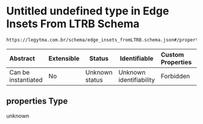 # Untitled undefined type in Edge Insets From LTRB Schema

```txt
https://legytma.com.br/schema/edge_insets_fromLTRB.schema.json#/properties
```




| Abstract            | Extensible | Status         | Identifiable            | Custom Properties | Additional Properties | Access Restrictions | Defined In                                                                                              |
| :------------------ | ---------- | -------------- | ----------------------- | :---------------- | --------------------- | ------------------- | ------------------------------------------------------------------------------------------------------- |
| Can be instantiated | No         | Unknown status | Unknown identifiability | Forbidden         | Allowed               | none                | [edge_insets_fromLTRB.schema.json\*](../schema/edge_insets_fromLTRB.schema.json "open original schema") |

## properties Type

unknown
